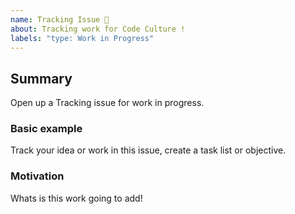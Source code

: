 ```yaml
---
name: Tracking Issue 🎁
about: Tracking work for Code Culture ! 
labels: "type: Work in Progress"
---
```


<!--
  Please fill out each section below, otherwise, your issue will be closed.

  Before opening a new request, please search existing issues:  https://github.com/CodeCulture-io/discord/issues

  ## A note on requesting features to Code Culture 

  Not every feature request will be added to Code Culture, but hearing about what you want in the community is important. Don't be afraid to add a feature request!
-->

## Summary

Open up a Tracking issue for work in progress.

### Basic example

Track your idea or work in this issue, create a task list or objective. 

### Motivation

Whats is this work going to add! 